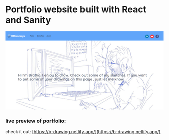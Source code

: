 # Portfolio website built with React and Sanity

![Website landing page](https://github.com/Marushy/portofolio-traversy/blob/main/src/images/BDrawing1.PNG)

### live preview of portfolio:

check it out: [https://b-drawing.netlify.app/](https://b-drawing.netlify.app/)
